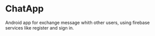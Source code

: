 # ChatApp
Android app for exchange message whith other users, using firebase services like register and sign in.
